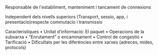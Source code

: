 Responsable de l'establiment, manteniment i tancament de connexions

Independent dels nivells superiors (Transport, sessio, app, i presentacio)respecte commutacio i transmissio

Caracteristiques
	• Unitat d’informació: El paquet
	• Operacions de la subxarxa
	• “Enrutament” o encaminament
	• Control de congestió
	• Tarificació
	• Dificultats per les diferències entre xarxes (adreces, mides,
	protocols)

